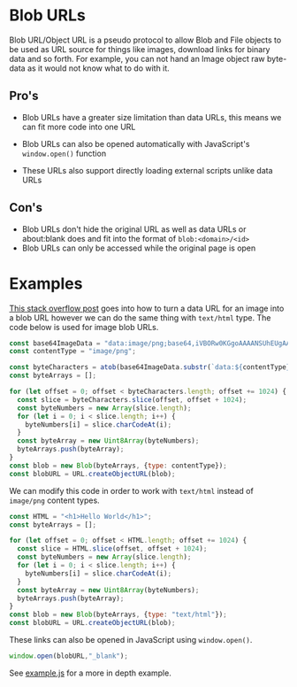 # Blob URLs

Blob URL/Object URL is a pseudo protocol to allow Blob and File objects to be used as URL source for things like images, download links for binary data and so forth. For example, you can not hand an Image object raw byte-data as it would not know what to do with it.

## Pro's

- Blob URLs have a greater size limitation than data URLs, this means we can fit more code into one URL

- Blob URLs can also be opened automatically with JavaScript's `window.open()` function

- These URLs also support directly loading external scripts unlike data URLs

## Con's

- Blob URLs don't hide the original URL as well as data URLs or about:blank does and fit into the format of `blob:<domain>/<id>`
- Blob URLs can only be accessed while the original page is open

# Examples

[This stack overflow post](https://stackoverflow.com/a/54466127/14635947) goes into how to turn a data URL for an image into a blob URL however we can do the same thing with `text/html` type.
The code below is used for image blob URLs.

```js
const base64ImageData = "data:image/png;base64,iVBORw0KGgoAAAANSUhEUgAAAAUAAAAFCAYAAACNbyblAAAAHElEQVQI12P4//8/w38GIAXDIBKE0DHxgljNBAAO9TXL0Y4OHwAAAABJRU5ErkJggg==";
const contentType = "image/png";

const byteCharacters = atob(base64ImageData.substr(`data:${contentType};base64,`.length));
const byteArrays = [];

for (let offset = 0; offset < byteCharacters.length; offset += 1024) {
  const slice = byteCharacters.slice(offset, offset + 1024);
  const byteNumbers = new Array(slice.length);
  for (let i = 0; i < slice.length; i++) {
    byteNumbers[i] = slice.charCodeAt(i);
  }
  const byteArray = new Uint8Array(byteNumbers);
  byteArrays.push(byteArray);
}
const blob = new Blob(byteArrays, {type: contentType});
const blobURL = URL.createObjectURL(blob);
```

We can modify this code in order to work with `text/html` instead of `image/png` content types.

```js
const HTML = "<h1>Hello World</h1>";
const byteArrays = [];

for (let offset = 0; offset < HTML.length; offset += 1024) {
  const slice = HTML.slice(offset, offset + 1024);
  const byteNumbers = new Array(slice.length);
  for (let i = 0; i < slice.length; i++) {
    byteNumbers[i] = slice.charCodeAt(i);
  }
  const byteArray = new Uint8Array(byteNumbers);
  byteArrays.push(byteArray);
}
const blob = new Blob(byteArrays, {type: "text/html"});
const blobURL = URL.createObjectURL(blob);
```

These links can also be opened in JavaScript using `window.open()`.

```js
window.open(blobURL,"_blank");
```

See [example.js](example.js) for a more in depth example.
